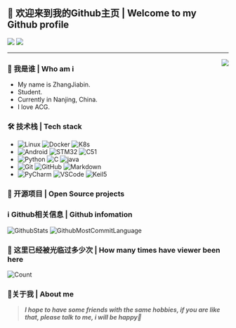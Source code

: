 ## 👋 欢迎来到我的Github主页 | Welcome to my Github profile

![](https://img.shields.io/github/followers/yolumia?style=social)
![](https://img.shields.io/github/stars/yolumia?style=social)

---
<img align="right" src="https://cdn.jsdelivr.net/gh/mouyase/mouyase@master/image/cover.jpg" />

### 🥰 我是谁 | Who am i

- My name is ZhangJiabin.
- Student.
- Currently in Nanjing, China.
- I love ACG.

### 🛠 技术栈 | Tech stack

- ![Linux](https://img.shields.io/badge/Linux-333333?style=flat&logo=Linux&logoColor=FCC624)
![Docker](https://img.shields.io/badge/Docker-333333?style=flat&logo=docker&logoColor=2496ED)
![K8s](https://img.shields.io/badge/K8s-333333?style=flat&logo=K8s&logoColor=2496ED)
- ![Android](https://img.shields.io/badge/Android-333333?style=flat&logo=Android&logoColor=F7DF1E)
![STM32](https://img.shields.io/badge/STM32-333333?style=flat&logo=STM32&logoColor=E34F26)
![C51](https://img.shields.io/badge/C51-333333?style=flat&logo=mcu&logoColor=1572B6)
- ![Python](https://img.shields.io/badge/Python-333333?style=flat&logo=Python&logoColor=4479A1)
![C](https://img.shields.io/badge/C/C++-333333?style=flat&logo=C&logoColor=003B57)
![java](https://img.shields.io/badge/Java-333333?style=flat&logo=java&logoColor=003B57)
- ![Git](https://img.shields.io/badge/Git-333333?style=flat&logo=git&logoColor=F05032)
![GitHub](https://img.shields.io/badge/GitHub-333333?style=flat&logo=github&logoColor=81717)
![Markdown](https://img.shields.io/badge/Markdown-333333?style=flat&logo=markdown&logoColor=000000)
- ![PyCharm](https://img.shields.io/badge/PyCharm-333333?style=flat&logo=PyCharm&logoColor=000000)
![VSCode](https://img.shields.io/badge/VSCode-333333?style=flat&logo=visualstudiocode&logoColor=007ACC)
![Keil5](https://img.shields.io/badge/Keil5-333333?style=flat&logo=keil5&logoColor=31A8FF)

### 📂 开源项目 | Open Source projects


### ℹ️ Github相关信息 | Github infomation

![GithubStats](https://github-profile-summary-cards.vercel.app/api/cards/stats?username=yolumia&theme=github)
![GithubMostCommitLanguage](https://github-profile-summary-cards.vercel.app/api/cards/most-commit-language?username=yolumia&theme=github)

### 🔢 这里已经被光临过多少次 | How many times have viewer been here
![Count](https://count.getloli.com/get/@yolumia?theme=gelbooru)

### 💖关于我 | About me
<!--
![Weibo]()
![Steam]()
![Xbox]()
![PlayStation]()
![Twitter]()
![Telegram]()
-->
> ***I hope to have some friends with the same hobbies, if you are like that, please talk to me, i will be happy🥳***
